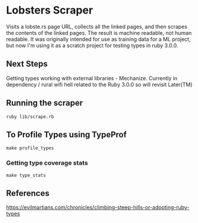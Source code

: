 # Lobsters Scraper

Visits a lobste.rs page URL, collects all the linked pages, and then scrapes the contents of the linked pages. The result is machine readable, not human readable. It was originally intended for use as training data for a ML project, but now I'm using it as a scratch project for testing types in ruby 3.0.0.

## Next Steps

Getting types working with external libraries - Mechanize. Currently in dependency / rural wifi hell related to the Ruby 3.0.0 so will revisit Later(TM)

## Running the scraper

```
ruby lib/scrape.rb
```

## To Profile Types using TypeProf

```
make profile_types
```

### Getting type coverage stats

```
make type_stats
```

## References

https://evilmartians.com/chronicles/climbing-steep-hills-or-adopting-ruby-types